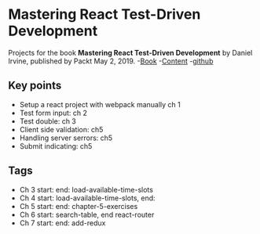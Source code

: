 # Mastering React Test-Driven Development 

Projects for the book **Mastering React Test-Driven Development** by Daniel Irvine, published by Packt May 2, 2019.
-[Book](https://books.google.com/books?id=XVqWDwAAQBAJ)
-[Content](https://www.packtpub.com/web-development/mastering-react-test-driven-development)
-[github](https://github.com/PacktPublishing/Mastering-React-Test-Driven-Development/tree/master)





## Key points
- Setup a react project with webpack manually ch 1
- Test form input: ch 2
- Test double: ch 3
- Client side validation: ch5
- Handling server serrors: ch5
- Submit indicating: ch5


## Tags
- Ch 3 start: end: load-available-time-slots
- Ch 4 start: load-available-time-slots, end:
- Ch 5 start:                            end: chapter-5-exercises              
- Ch 6 start: search-table, end react-router
- Ch 7 start: end: add-redux